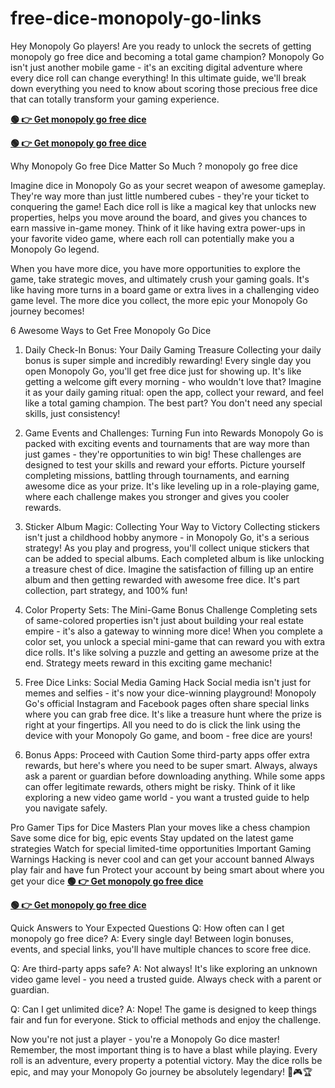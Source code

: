 # free-dice-monopoly-go-links
Hey Monopoly Go players! Are you ready to unlock the secrets of getting monopoly go free dice and becoming a total game champion? Monopoly Go isn't just another mobile game - it's an exciting digital adventure where every dice roll can change everything! In this ultimate guide, we'll break down everything you need to know about scoring those precious free dice that can totally transform your gaming experience.

**[🟢 👉 Get monopoly go free dice](https://bestoffers1.xyz/monopoly/)**

**[🟢 👉 Get monopoly go free dice](https://bestoffers1.xyz/monopoly/)**

Why Monopoly Go free Dice Matter So Much ?
monopoly go free dice

Imagine dice in Monopoly Go as your secret weapon of awesome gameplay. They're way more than just little numbered cubes - they're your ticket to conquering the game! Each dice roll is like a magical key that unlocks new properties, helps you move around the board, and gives you chances to earn massive in-game money. Think of it like having extra power-ups in your favorite video game, where each roll can potentially make you a Monopoly Go legend.

When you have more dice, you have more opportunities to explore the game, take strategic moves, and ultimately crush your gaming goals. It's like having more turns in a board game or extra lives in a challenging video game level. The more dice you collect, the more epic your Monopoly Go journey becomes!

6 Awesome Ways to Get Free Monopoly Go Dice
1. Daily Check-In Bonus: Your Daily Gaming Treasure
Collecting your daily bonus is super simple and incredibly rewarding! Every single day you open Monopoly Go, you'll get free dice just for showing up. It's like getting a welcome gift every morning - who wouldn't love that? Imagine it as your daily gaming ritual: open the app, collect your reward, and feel like a total gaming champion. The best part? You don't need any special skills, just consistency!

2. Game Events and Challenges: Turning Fun into Rewards
Monopoly Go is packed with exciting events and tournaments that are way more than just games - they're opportunities to win big! These challenges are designed to test your skills and reward your efforts. Picture yourself completing missions, battling through tournaments, and earning awesome dice as your prize. It's like leveling up in a role-playing game, where each challenge makes you stronger and gives you cooler rewards.

3. Sticker Album Magic: Collecting Your Way to Victory
Collecting stickers isn't just a childhood hobby anymore - in Monopoly Go, it's a serious strategy! As you play and progress, you'll collect unique stickers that can be added to special albums. Each completed album is like unlocking a treasure chest of dice. Imagine the satisfaction of filling up an entire album and then getting rewarded with awesome free dice. It's part collection, part strategy, and 100% fun!

4. Color Property Sets: The Mini-Game Bonus Challenge
Completing sets of same-colored properties isn't just about building your real estate empire - it's also a gateway to winning more dice! When you complete a color set, you unlock a special mini-game that can reward you with extra dice rolls. It's like solving a puzzle and getting an awesome prize at the end. Strategy meets reward in this exciting game mechanic!

5. Free Dice Links: Social Media Gaming Hack
Social media isn't just for memes and selfies - it's now your dice-winning playground! Monopoly Go's official Instagram and Facebook pages often share special links where you can grab free dice. It's like a treasure hunt where the prize is right at your fingertips. All you need to do is click the link using the device with your Monopoly Go game, and boom - free dice are yours!

6. Bonus Apps: Proceed with Caution
Some third-party apps offer extra rewards, but here's where you need to be super smart. Always, always ask a parent or guardian before downloading anything. While some apps can offer legitimate rewards, others might be risky. Think of it like exploring a new video game world - you want a trusted guide to help you navigate safely.

Pro Gamer Tips for Dice Masters
Plan your moves like a chess champion
Save some dice for big, epic events
Stay updated on the latest game strategies
Watch for special limited-time opportunities
Important Gaming Warnings
Hacking is never cool and can get your account banned
Always play fair and have fun
Protect your account by being smart about where you get your dice
**[🟢 👉 Get monopoly go free dice](https://bestoffers1.xyz/monopoly/)**

**[🟢 👉 Get monopoly go free dice](https://bestoffers1.xyz/monopoly/)**

Quick Answers to Your Expected Questions
Q: How often can I get monopoly go free dice? A: Every single day! Between login bonuses, events, and special links, you'll have multiple chances to score free dice.

Q: Are third-party apps safe? A: Not always! It's like exploring an unknown video game level - you need a trusted guide. Always check with a parent or guardian.

Q: Can I get unlimited dice? A: Nope! The game is designed to keep things fair and fun for everyone. Stick to official methods and enjoy the challenge.

Now you're not just a player - you're a Monopoly Go dice master! Remember, the most important thing is to have a blast while playing. Every roll is an adventure, every property a potential victory. May the dice rolls be epic, and may your Monopoly Go journey be absolutely legendary! 🎲🎮🏆
